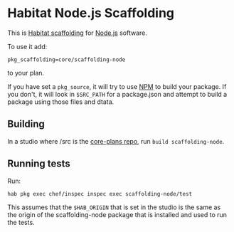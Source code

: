 # Habitat Node.js Scaffolding

This is [Habitat
scaffolding](https://www.habitat.sh/docs/concepts-scaffolding/) for
[Node.js](https://nodejs.org/en/) software.

To use it add:

```
pkg_scaffolding=core/scaffolding-node
```

to your plan.

If you have set a `pkg_source`, it will try to use
[NPM](https://www.npmjs.com/) to build your package. If you don't, it will look
in `$SRC_PATH` for a package.json and attempt to build a package using those
files and dtata.

## Building

In a studio where /src is the [core-plans
repo](https://github.com/habitat-sh/core-plans), run `build scaffolding-node`.

## Running tests

Run:

```bash
hab pkg exec chef/inspec inspec exec scaffolding-node/test
```

This assumes that the `$HAB_ORIGIN` that is set in the studio is the same as the
origin of the scaffolding-node package that is installed and used to run the
tests.
